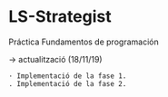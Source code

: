 # LS-Strategist
Práctica Fundamentos de programación

-> actualització (18/11/19)

	· Implementació de la fase 1.
	. Implementació de la fase 2.
